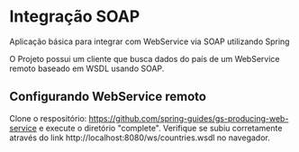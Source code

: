 # Integração SOAP
Aplicação básica para integrar com WebService via SOAP utilizando Spring

O Projeto possui um cliente que busca dados do país de um WebService remoto baseado em WSDL usando SOAP.

## Configurando WebService remoto

  Clone o respositório: https://github.com/spring-guides/gs-producing-web-service e execute o diretório "complete".
  Verifique se subiu corretamente através do link http://localhost:8080/ws/countries.wsdl no navegador.



